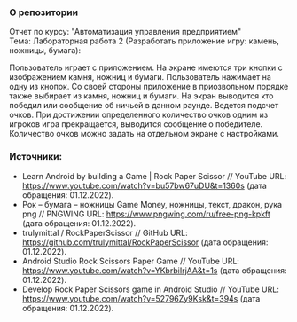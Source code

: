 ### О репозитории
Отчет по курсу: "Автоматизация управления предприятием"\
Тема: Лабораторная работа 2 (Разработать приложение игру: камень, ножницы, бумага):
 
Пользователь играет с приложением. На экране имеются три кнопки с изображением камня, ножниц и бумаги. Пользователь нажимает на одну из кнопок. Со своей стороны приложение в приозвольном порядке также выбирает из камня, ножниц и бумаги. На экран выводится кто победил или сообщение об ничьей в данном раунде. Ведется подсчет очков. При достижении определенного количество очков одним из игроков игра прекращается, выводится сообщение о победителе. Количество очков можно задать на отдельном экране с настройками.

### Источники:
- Learn Android by building a Game | Rock Paper Scissor // YouTube URL: https://www.youtube.com/watch?v=bu57bw67uDU&t=1360s (дата обращения: 01.12.2022).
- Рок – бумага – ножницы Game Money, ножницы, текст, дракон, рука png // PNGWING URL: https://www.pngwing.com/ru/free-png-kpkft (дата обращения: 01.12.2022).
- trulymittal / RockPaperScissor // GitHub URL: https://github.com/trulymittal/RockPaperScissor (дата обращения: 01.12.2022).
- Android Studio Rock Scissors Paper Game // YouTube URL: https://www.youtube.com/watch?v=YKbrbiIrjAA&t=1s (дата обращения: 01.12.2022).
- Develop Rock Paper Scissors game in Android Studio // YouTube URL: https://www.youtube.com/watch?v=52796Zy9Ksk&t=394s (дата обращения: 01.12.2022).
